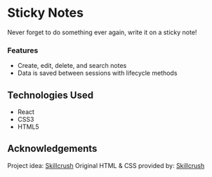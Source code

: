 # Sticky Notes

Never forget to do something ever again, write it on a sticky note!

### Features

- Create, edit, delete, and search notes
- Data is saved between sessions with lifecycle methods

## Technologies Used

- React
- CSS3
- HTML5

## Acknowledgements

Project idea: [Skillcrush](https://skillcrush.com)
Original HTML & CSS provided by: [Skillcrush](https://skillcrush.com)